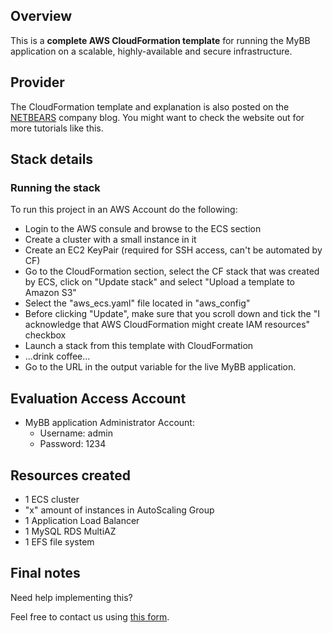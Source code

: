 ## Overview

This is a **complete AWS CloudFormation template** for running the MyBB application on a scalable, highly-available and secure infrastructure.

## Provider
The CloudFormation template and explanation is also posted on the [NETBEARS](https://netbears.com/blog/mybb-docker-ecs/) company blog. You might want to check the website out for more tutorials like this.

## Stack details

### Running the stack

To run this project in an AWS Account do the following:

- Login to the AWS consule and browse to the ECS section
- Create a cluster with a small instance in it
- Create an EC2 KeyPair (required for SSH access, can't be automated by CF)
- Go to the CloudFormation section, select the CF stack that was created by ECS, click on "Update stack" and select "Upload a template to Amazon S3"
- Select the "aws_ecs.yaml" file located in "aws_config"
- Before clicking "Update", make sure that you scroll down and tick the "I acknowledge that AWS CloudFormation might create IAM resources" checkbox
- Launch a stack from this template with CloudFormation
- ...drink coffee...
- Go to the URL in the output variable for the live MyBB application.

## Evaluation Access Account

- MyBB application Administrator Account:
    - Username: admin
    - Password: 1234

## Resources created
- 1 ECS cluster
- "x" amount of instances in AutoScaling Group
- 1 Application Load Balancer
- 1 MySQL RDS MultiAZ
- 1 EFS file system

## Final notes
Need help implementing this?

Feel free to contact us using [this form](https://netbears.com/#contact-form).
